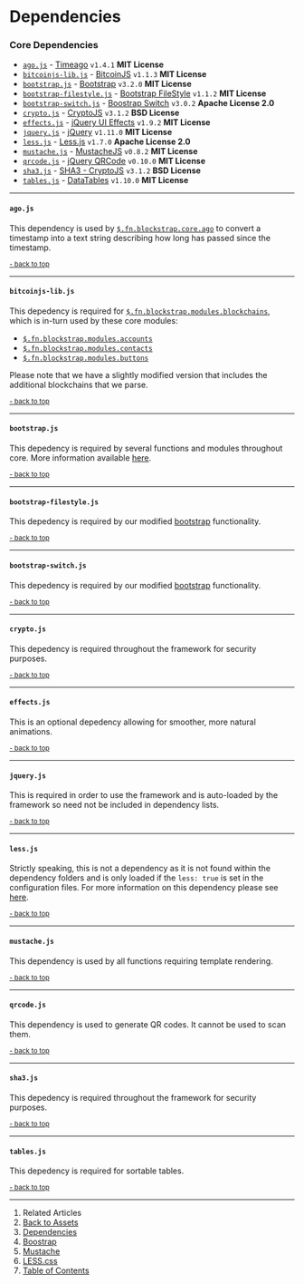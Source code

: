 Dependencies <a name="docs_home"></a>
=====================================

### Core Dependencies

* [`ago.js`](#dep_ago) - [Timeago](http://timeago.yarp.com/) `v1.4.1` __MIT License__
* [`bitcoinjs-lib.js`](#dep_btcjs) - [BitcoinJS](http://bitcoinjs.org/) `v1.1.3` __MIT License__
* [`bootstrap.js`](#dep_boot) - [Bootstrap](http://getbootstrap.com/) `v3.2.0` __MIT License__
* [`bootstrap-filestyle.js`](#dep_boot_file) - [Bootstrap FileStyle](http://markusslima.github.io/bootstrap-filestyle/) `v1.1.2` __MIT License__
* [`bootstrap-switch.js`](#dep_boot_switch) - [Boostrap Switch](http://www.bootstrap-switch.org) `v3.0.2` __Apache License 2.0__
* [`crypto.js`](#dep_crypto) - [CryptoJS](https://code.google.com/p/crypto-js/) `v3.1.2` __BSD License__
* [`effects.js`](#dep_effects) - [jQuery UI Effects](http://jqueryui.com) `v1.9.2` __MIT License__
* [`jquery.js`](#dep_jquery) - [jQuery](http://jquery.com) `v1.11.0` __MIT License__
* [`less.js`](#dep_less) - [Less.js](http://lesscss.org/) `v1.7.0` __Apache License 2.0__
* [`mustache.js`](#dep_mustache) - [MustacheJS](https://github.com/janl/mustache.js) `v0.8.2` __MIT License__
* [`qrcode.js`](#dep_qrcode) - [jQuery QRCode](http://larsjung.de/jquery-qrcode/) `v0.10.0` __MIT License__
* [`sha3.js`](#dep_sha3) - [SHA3 - CryptoJS](https://code.google.com/p/crypto-js/) `v3.1.2` __BSD License__
* [`tables.js`](#dep_tables) - [DataTables](http://datatables.net) `v1.10.0` __MIT License__

------------------------------------
#### `ago.js` <a name="dep_ago"></a>

This dependency is used by [`$.fn.blockstrap.core.ago`](../../core/core-functions/#bs_ago) to convert a timestamp into a text string describing how long has passed since the timestamp.

<small><a href="#docs_home">- back to top</a></small>

-------------------------------------------
#### `bitcoinjs-lib.js` <a name="dep_btcjs"></a>

This depedency is required for [`$.fn.blockstrap.modules.blockchains`](../../modules/blockchains/), which is in-turn used by these core modules:

* [`$.fn.blockstrap.modules.accounts`](../../modules/accounts/)
* [`$.fn.blockstrap.modules.contacts`](../../modules/contacts/)
* [`$.fn.blockstrap.modules.buttons`](../../modules/buttons/)

Please note that we have a slightly modified version that includes the additional blockchains that we parse.

<small><a href="#docs_home">- back to top</a></small>

-------------------------------------------
#### `bootstrap.js` <a name="dep_boot"></a>

This depedency is required by several functions and modules throughout core. More information available [here](../bootstrap/).

<small><a href="#docs_home">- back to top</a></small>

-----------------------------------------------------------
#### `bootstrap-filestyle.js` <a name="dep_boot_file"></a>

This depedency is required by our modified [bootstrap](../bootstrap/#bootstrap_filestyle) functionality.

<small><a href="#docs_home">- back to top</a></small>

---------------------------------------------------------
#### `bootstrap-switch.js` <a name="dep_boot_switch"></a>

This depedency is required by our modified [bootstrap](../bootstrap/#bootstrap_switch) functionality.

<small><a href="#docs_home">- back to top</a></small>

------------------------------------------
#### `crypto.js` <a name="dep_crypto"></a>

This depedency is required throughout the framework for security purposes.

<small><a href="#docs_home">- back to top</a></small>

--------------------------------------------
#### `effects.js` <a name="dep_effects"></a>

This is an optional depedency allowing for smoother, more natural animations.

<small><a href="#docs_home">- back to top</a></small>

------------------------------------------
#### `jquery.js` <a name="dep_jquery"></a>

This is required in order to use the framework and is auto-loaded by the framework so need not be included in dependency lists.

<small><a href="#docs_home">- back to top</a></small>

--------------------------------------
#### `less.js` <a name="dep_less"></a>

Strictly speaking, this is not a dependency as it is not found within the dependency folders and is only loaded if the `less: true` is set in the configuration files. For more information on this dependency please see [here](../less/).

<small><a href="#docs_home">- back to top</a></small>

----------------------------------------------
#### `mustache.js` <a name="dep_mustache"></a>

This dependency is used by all functions requiring template rendering.

<small><a href="#docs_home">- back to top</a></small>

------------------------------------------
#### `qrcode.js` <a name="dep_qrcode"></a>

This dependency is used to generate QR codes. It cannot be used to scan them.

<small><a href="#docs_home">- back to top</a></small>

--------------------------------------
#### `sha3.js` <a name="dep_sha3"></a>

This depedency is required throughout the framework for security purposes.

<small><a href="#docs_home">- back to top</a></small>

------------------------------------------
#### `tables.js` <a name="dep_tables"></a>

This depedency is required for sortable tables.

<small><a href="#docs_home">- back to top</a></small>

---

1. Related Articles
2. [Back to Assets](../../assets/)
3. [Dependencies](../dependencies/)
4. [Boostrap](../bootstrap/)
5. [Mustache](../mustache/)
6. [LESS.css](../less/)
7. [Table of Contents](../../../)
